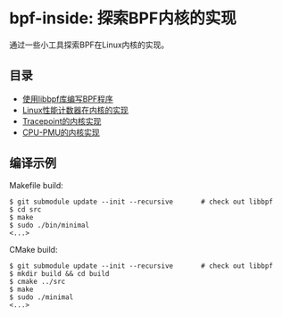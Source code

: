 # bpf-inside: 探索BPF内核的实现

通过一些小工具探索BPF在Linux内核的实现。

## 目录

* [使用libbpf库编写BPF程序](doc/01-write%20a%20bpf%20program%20with%20libbpf.md)
* [Linux性能计数器在内核的实现](doc/02-Performance%20Counters%20for%20Linux.md)
* [Tracepoint的内核实现](doc/03-tracepoint%20inside.md)
* [CPU-PMU的内核实现](doc/04-cpu%20pmu.md)


## 编译示例

Makefile build:

```shell
$ git submodule update --init --recursive       # check out libbpf
$ cd src
$ make
$ sudo ./bin/minimal
<...>
```

CMake build:

```shell
$ git submodule update --init --recursive       # check out libbpf
$ mkdir build && cd build
$ cmake ../src
$ make
$ sudo ./minimal
<...>
```
